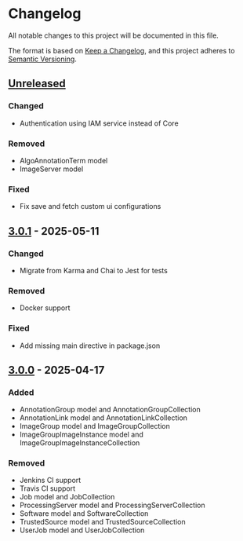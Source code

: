 # Changelog

All notable changes to this project will be documented in this file.

The format is based on [Keep a Changelog](https://keepachangelog.com/en/1.1.0/),
and this project adheres to [Semantic Versioning](https://semver.org/spec/v2.0.0.html).

## [Unreleased]

### Changed

- Authentication using IAM service instead of Core

### Removed

- AlgoAnnotationTerm model
- ImageServer model

### Fixed

- Fix save and fetch custom ui configurations

## [3.0.1] - 2025-05-11

### Changed

- Migrate from Karma and Chai to Jest for tests

### Removed

- Docker support

### Fixed

- Add missing main directive in package.json

## [3.0.0] - 2025-04-17

### Added

- AnnotationGroup model and AnnotationGroupCollection
- AnnotationLink model and AnnotationLinkCollection
- ImageGroup model and ImageGroupCollection
- ImageGroupImageInstance model and ImageGroupImageInstanceCollection

### Removed

- Jenkins CI support
- Travis CI support
- Job model and JobCollection
- ProcessingServer model and ProcessingServerCollection
- Software model and SoftwareCollection
- TrustedSource model and TrustedSourceCollection
- UserJob model and UserJobCollection

[Unreleased]: https://github.com/cytomine/Cytomine-js-client/compare/3.0.1..HEAD
[3.0.1]: https://github.com/cytomine/Cytomine-js-client/releases/tag/3.0.1
[3.0.0]: https://github.com/cytomine/Cytomine-js-client/releases/tag/3.0.0

